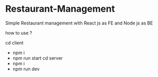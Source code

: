 # Restaurant-Management
Simple Restaurant management with React js as FE and Node js as BE

how to use ? 

cd client
  - npm i
  - npm run start
 cd server
  - npm i
  - npm run dev
